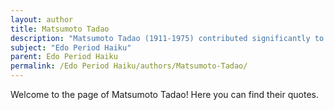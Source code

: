 ```yaml
---
layout: author
title: Matsumoto Tadao
description: "Matsumoto Tadao (1911-1975) contributed significantly to modern haiku, drawing on Edo traditions. His work often depicted the transient beauty of nature with acute emotional insight."
subject: "Edo Period Haiku"
parent: Edo Period Haiku
permalink: /Edo Period Haiku/authors/Matsumoto-Tadao/
---
```


Welcome to the page of Matsumoto Tadao! Here you can find their quotes.
